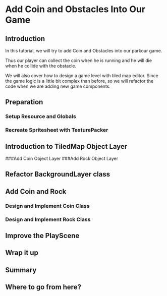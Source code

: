 # Add Coin and Obstacles Into Our Game

## Introduction
In this tutorial, we will try to add Coin and Obstacles into our parkour game.

Thus our player can collect the coin when he is running and he will die when he collide with the obstacle.

We will also cover how to design a game level with tiled map editor. Since the game logic is a little bit complex than before,
so we will refactor the code when we are adding new game components.

## Preparation
### Setup Resource and Globals
### Recreate Spritesheet with TexturePacker

## Introduction to TiledMap Object Layer
###Add Coin Object Layer
###Add Rock Object Layer

## Refactor BackgroundLayer class

## Add Coin and Rock
### Design and Implement Coin Class
### Design and Implement Rock Class

## Improve the PlayScene

## Wrap it up

## Summary

## Where to go from here?
